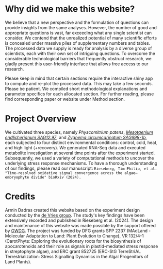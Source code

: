 # Why did we make this website?

We believe that a new perspective and the formulation of questions can provide insights from the same analyses. However, the number of good and appropriate questions is vast, far exceeding what any single scientist can consider. We contend that the unrealized potential of many scientific efforts is concealed under massive piles of supplementary numbers and tables. The processed data we supply is ready for analysis by a diverse group of scientists, each with their own set of intriguing questions. To overcome the considerable technological barriers that frequently obstruct research, we gladly present this user-friendly interface that allows free access to our research.

Please keep in mind that certain sections require the interactive shiny app to compute and re-plot the processed data. This may take a few seconds. Please be patient. We compiled short methodological explanations and parameter specifics for each allocated section. For further reading, please find corresponding paper or website under Method section.

# Project Overview

We cultivated three species, namely _Physcomitrium patens_, _[Mesotaenium endlicherianum SAG12.97](https://sagdb.uni-goettingen.de/detailedList.php?str_number=12.97)_, and _[Zygnema circumcarinatum SAG698-1b](https://sagdb.uni-goettingen.de/detailedList.php?str_number=698-1b)_, each subjected to four distinct environmental conditions: control, cold, heat, and high light (+recovery). We generated RNA-Seq data and executed metabolite investigation at several time points after the experiment started. Subsequently, we used a variety of computational methods to uncover the underlying stress response mechanisms. To have a thorough understanding of our findings, please read our manuscript: `Rieseberg, Tim Philip, et al. "Time-resolved oxidative signal convergence across the algae–embryophyte divide" bioRxiv (2024).`

# Credits

Armin Dadras created this website based on the experiment design conducted by the [de Vries group](https://www.uni-goettingen.de/de/613776.html). The study's key findings have been extensively recorded and published in Rieseberg et al. (2024). The design and maintenance of this website was made possible by the support offered by [GWDG](https://gwdg.de/). The project was funded by DFG grants SPP 2237 (MAdLand - Molecular Adaptation to Land: Plant Evolution to Change), VR 132/4-1 (CarotPhyte: Exploring the evolutionary roots for the biosynthesis of apocarotenoids and their role as signals in plastid-mediated stress response in streptophyte algae), and ERC grant 852725 (ERC-StG TerreStriAL Terrestrialization: Stress Signalling Dynamics in the Algal Progenitors of Land Plants).
